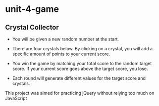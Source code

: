 # unit-4-game

## Crystal Collector
* You will be given a new random number at the start.

* There are four crystals below. By clicking on a crystal, you will add a specific amount of points to your current score. 

* You win the game by matching your total score to the random target score. If your current score goes above the target score, you lose. 

* Each round will generate different values for the target score and crystals.

This project was aimed for practicing jQuery without relying too much on JavaScript
